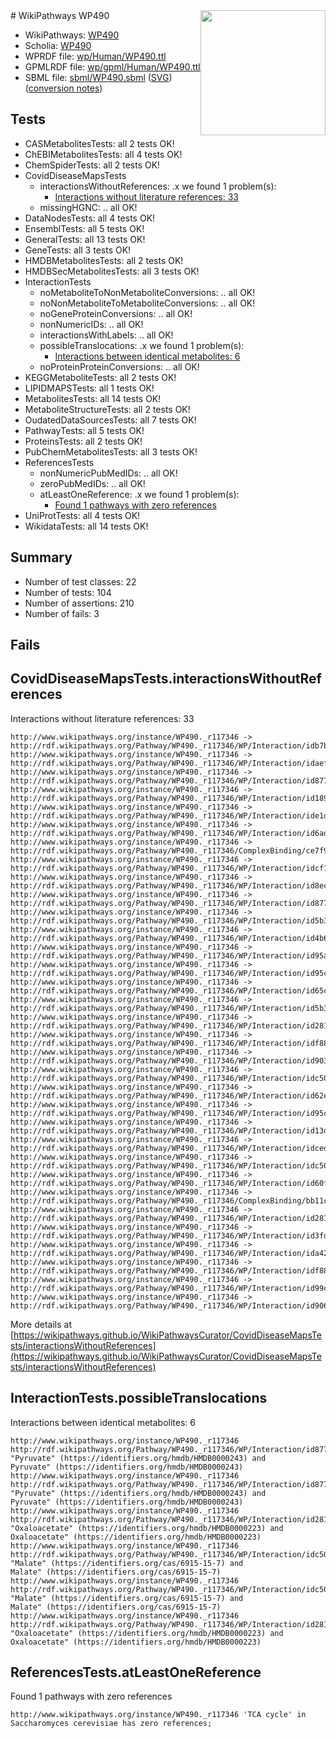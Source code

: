 <img style="float: right; width: 200px" src="../logo.png" />
# WikiPathways WP490

* WikiPathways: [WP490](https://identifiers.org/wikipathways:WP490)
* Scholia: [WP490](https://scholia.toolforge.org/wikipathways/WP490)
* WPRDF file: [wp/Human/WP490.ttl](../wp/Human/WP490.ttl)
* GPMLRDF file: [wp/gpml/Human/WP490.ttl](../wp/gpml/Human/WP490.ttl)
* SBML file: [sbml/WP490.sbml](../sbml/WP490.sbml) ([SVG](../sbml/WP490.svg)) ([conversion notes](../sbml/WP490.txt))

## Tests
* CASMetabolitesTests: all 2 tests OK!
* ChEBIMetabolitesTests: all 4 tests OK!
* ChemSpiderTests: all 2 tests OK!
* CovidDiseaseMapsTests
    * interactionsWithoutReferences: .x we found 1 problem(s):
        * [Interactions without literature references: 33](#9701cd22)
    * missingHGNC: .. all OK!
* DataNodesTests: all 4 tests OK!
* EnsemblTests: all 5 tests OK!
* GeneralTests: all 13 tests OK!
* GeneTests: all 3 tests OK!
* HMDBMetabolitesTests: all 2 tests OK!
* HMDBSecMetabolitesTests: all 3 tests OK!
* InteractionTests
    * noMetaboliteToNonMetaboliteConversions: .. all OK!
    * noNonMetaboliteToMetaboliteConversions: .. all OK!
    * noGeneProteinConversions: .. all OK!
    * nonNumericIDs: .. all OK!
    * interactionsWithLabels: .. all OK!
    * possibleTranslocations: .x we found 1 problem(s):
        * [Interactions between identical metabolites: 6](#d59038c9)
    * noProteinProteinConversions: .. all OK!
* KEGGMetaboliteTests: all 2 tests OK!
* LIPIDMAPSTests: all 1 tests OK!
* MetabolitesTests: all 14 tests OK!
* MetaboliteStructureTests: all 2 tests OK!
* OudatedDataSourcesTests: all 7 tests OK!
* PathwayTests: all 5 tests OK!
* ProteinsTests: all 2 tests OK!
* PubChemMetabolitesTests: all 3 tests OK!
* ReferencesTests
    * nonNumericPubMedIDs: .. all OK!
    * zeroPubMedIDs: .. all OK!
    * atLeastOneReference: .x we found 1 problem(s):
        * [Found 1 pathways with zero references](#35eb778e)
* UniProtTests: all 4 tests OK!
* WikidataTests: all 14 tests OK!


## Summary

* Number of test classes: 22
* Number of tests: 104
* Number of assertions: 210
* Number of fails: 3

## Fails

<a name="9701cd22" />

## CovidDiseaseMapsTests.interactionsWithoutReferences

Interactions without literature references: 33
```
http://www.wikipathways.org/instance/WP490._r117346 -> http://rdf.wikipathways.org/Pathway/WP490._r117346/WP/Interaction/idb7b1d4b0
http://www.wikipathways.org/instance/WP490._r117346 -> http://rdf.wikipathways.org/Pathway/WP490._r117346/WP/Interaction/idaeffcc0f
http://www.wikipathways.org/instance/WP490._r117346 -> http://rdf.wikipathways.org/Pathway/WP490._r117346/WP/Interaction/id8777e9b_2
http://www.wikipathways.org/instance/WP490._r117346 -> http://rdf.wikipathways.org/Pathway/WP490._r117346/WP/Interaction/id18930072
http://www.wikipathways.org/instance/WP490._r117346 -> http://rdf.wikipathways.org/Pathway/WP490._r117346/WP/Interaction/ide1d0b3a5
http://www.wikipathways.org/instance/WP490._r117346 -> http://rdf.wikipathways.org/Pathway/WP490._r117346/WP/Interaction/id6ad5d481
http://www.wikipathways.org/instance/WP490._r117346 -> http://rdf.wikipathways.org/Pathway/WP490._r117346/ComplexBinding/ce7f9
http://www.wikipathways.org/instance/WP490._r117346 -> http://rdf.wikipathways.org/Pathway/WP490._r117346/WP/Interaction/idcf161ee3
http://www.wikipathways.org/instance/WP490._r117346 -> http://rdf.wikipathways.org/Pathway/WP490._r117346/WP/Interaction/id8ec30154
http://www.wikipathways.org/instance/WP490._r117346 -> http://rdf.wikipathways.org/Pathway/WP490._r117346/WP/Interaction/id8777e9b_1
http://www.wikipathways.org/instance/WP490._r117346 -> http://rdf.wikipathways.org/Pathway/WP490._r117346/WP/Interaction/id5b3252fb_2
http://www.wikipathways.org/instance/WP490._r117346 -> http://rdf.wikipathways.org/Pathway/WP490._r117346/WP/Interaction/id4b6418ea
http://www.wikipathways.org/instance/WP490._r117346 -> http://rdf.wikipathways.org/Pathway/WP490._r117346/WP/Interaction/id95a0df6d
http://www.wikipathways.org/instance/WP490._r117346 -> http://rdf.wikipathways.org/Pathway/WP490._r117346/WP/Interaction/id95cc0175_1
http://www.wikipathways.org/instance/WP490._r117346 -> http://rdf.wikipathways.org/Pathway/WP490._r117346/WP/Interaction/id65ceb5f0
http://www.wikipathways.org/instance/WP490._r117346 -> http://rdf.wikipathways.org/Pathway/WP490._r117346/WP/Interaction/id5b3252fb_1
http://www.wikipathways.org/instance/WP490._r117346 -> http://rdf.wikipathways.org/Pathway/WP490._r117346/WP/Interaction/id2817f677_2
http://www.wikipathways.org/instance/WP490._r117346 -> http://rdf.wikipathways.org/Pathway/WP490._r117346/WP/Interaction/idf8898aa7_2
http://www.wikipathways.org/instance/WP490._r117346 -> http://rdf.wikipathways.org/Pathway/WP490._r117346/WP/Interaction/id903dfcd4
http://www.wikipathways.org/instance/WP490._r117346 -> http://rdf.wikipathways.org/Pathway/WP490._r117346/WP/Interaction/idc500405_2
http://www.wikipathways.org/instance/WP490._r117346 -> http://rdf.wikipathways.org/Pathway/WP490._r117346/WP/Interaction/id62e9ca8d
http://www.wikipathways.org/instance/WP490._r117346 -> http://rdf.wikipathways.org/Pathway/WP490._r117346/WP/Interaction/id95cc0175_2
http://www.wikipathways.org/instance/WP490._r117346 -> http://rdf.wikipathways.org/Pathway/WP490._r117346/WP/Interaction/id13d9924d
http://www.wikipathways.org/instance/WP490._r117346 -> http://rdf.wikipathways.org/Pathway/WP490._r117346/WP/Interaction/idcedfcaac
http://www.wikipathways.org/instance/WP490._r117346 -> http://rdf.wikipathways.org/Pathway/WP490._r117346/WP/Interaction/idc500405_1
http://www.wikipathways.org/instance/WP490._r117346 -> http://rdf.wikipathways.org/Pathway/WP490._r117346/WP/Interaction/id60f01416
http://www.wikipathways.org/instance/WP490._r117346 -> http://rdf.wikipathways.org/Pathway/WP490._r117346/ComplexBinding/bb11c
http://www.wikipathways.org/instance/WP490._r117346 -> http://rdf.wikipathways.org/Pathway/WP490._r117346/WP/Interaction/id2817f677_1
http://www.wikipathways.org/instance/WP490._r117346 -> http://rdf.wikipathways.org/Pathway/WP490._r117346/WP/Interaction/id3fd1b729
http://www.wikipathways.org/instance/WP490._r117346 -> http://rdf.wikipathways.org/Pathway/WP490._r117346/WP/Interaction/ida4295b70
http://www.wikipathways.org/instance/WP490._r117346 -> http://rdf.wikipathways.org/Pathway/WP490._r117346/WP/Interaction/idf8898aa7_1
http://www.wikipathways.org/instance/WP490._r117346 -> http://rdf.wikipathways.org/Pathway/WP490._r117346/WP/Interaction/id99c6ed59
http://www.wikipathways.org/instance/WP490._r117346 -> http://rdf.wikipathways.org/Pathway/WP490._r117346/WP/Interaction/id906e3882
```

More details at [https://wikipathways.github.io/WikiPathwaysCurator/CovidDiseaseMapsTests/interactionsWithoutReferences](https://wikipathways.github.io/WikiPathwaysCurator/CovidDiseaseMapsTests/interactionsWithoutReferences)

<a name="d59038c9" />

## InteractionTests.possibleTranslocations

Interactions between identical metabolites: 6
```
http://www.wikipathways.org/instance/WP490._r117346 http://rdf.wikipathways.org/Pathway/WP490._r117346/WP/Interaction/id8777e9b_2 "Pyruvate" (https://identifiers.org/hmdb/HMDB0000243) and 
Pyruvate" (https://identifiers.org/hmdb/HMDB0000243)
http://www.wikipathways.org/instance/WP490._r117346 http://rdf.wikipathways.org/Pathway/WP490._r117346/WP/Interaction/id8777e9b_1 "Pyruvate" (https://identifiers.org/hmdb/HMDB0000243) and 
Pyruvate" (https://identifiers.org/hmdb/HMDB0000243)
http://www.wikipathways.org/instance/WP490._r117346 http://rdf.wikipathways.org/Pathway/WP490._r117346/WP/Interaction/id2817f677_2 "Oxaloacetate" (https://identifiers.org/hmdb/HMDB0000223) and 
Oxaloacetate" (https://identifiers.org/hmdb/HMDB0000223)
http://www.wikipathways.org/instance/WP490._r117346 http://rdf.wikipathways.org/Pathway/WP490._r117346/WP/Interaction/idc500405_2 "Malate" (https://identifiers.org/cas/6915-15-7) and 
Malate" (https://identifiers.org/cas/6915-15-7)
http://www.wikipathways.org/instance/WP490._r117346 http://rdf.wikipathways.org/Pathway/WP490._r117346/WP/Interaction/idc500405_1 "Malate" (https://identifiers.org/cas/6915-15-7) and 
Malate" (https://identifiers.org/cas/6915-15-7)
http://www.wikipathways.org/instance/WP490._r117346 http://rdf.wikipathways.org/Pathway/WP490._r117346/WP/Interaction/id2817f677_1 "Oxaloacetate" (https://identifiers.org/hmdb/HMDB0000223) and 
Oxaloacetate" (https://identifiers.org/hmdb/HMDB0000223)
```

<a name="35eb778e" />

## ReferencesTests.atLeastOneReference

Found 1 pathways with zero references
```
http://www.wikipathways.org/instance/WP490._r117346 'TCA cycle' in Saccharomyces cerevisiae has zero references; 
```

